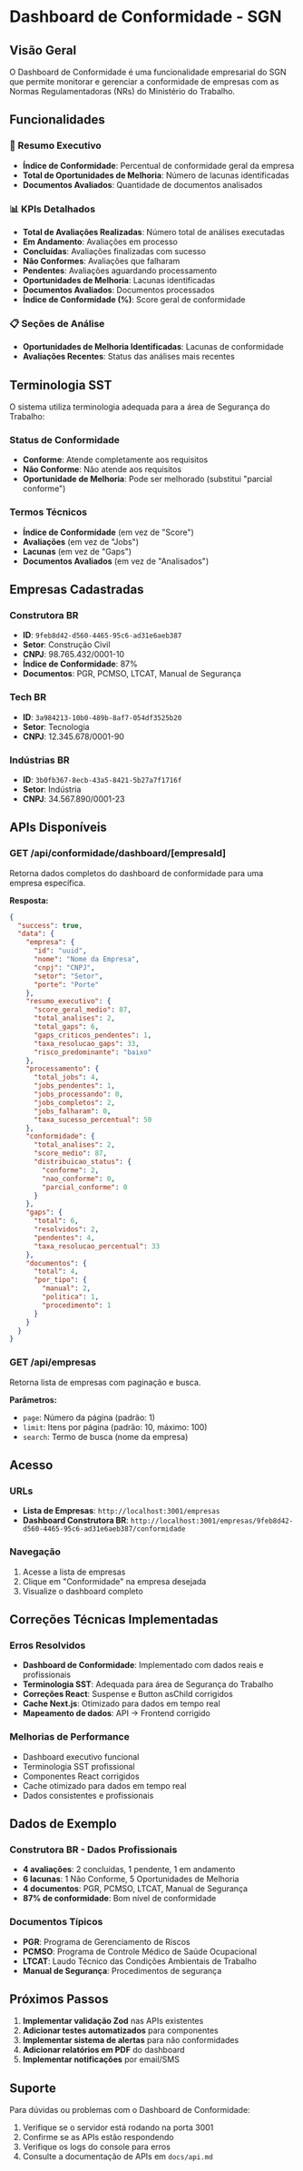 # Dashboard de Conformidade - SGN

## Visão Geral

O Dashboard de Conformidade é uma funcionalidade empresarial do SGN que permite monitorar e gerenciar a conformidade de empresas com as Normas Regulamentadoras (NRs) do Ministério do Trabalho.

## Funcionalidades

### 🎯 Resumo Executivo
- **Índice de Conformidade**: Percentual de conformidade geral da empresa
- **Total de Oportunidades de Melhoria**: Número de lacunas identificadas
- **Documentos Avaliados**: Quantidade de documentos analisados

### 📊 KPIs Detalhados
- **Total de Avaliações Realizadas**: Número total de análises executadas
- **Em Andamento**: Avaliações em processo
- **Concluídas**: Avaliações finalizadas com sucesso
- **Não Conformes**: Avaliações que falharam
- **Pendentes**: Avaliações aguardando processamento
- **Oportunidades de Melhoria**: Lacunas identificadas
- **Documentos Avaliados**: Documentos processados
- **Índice de Conformidade (%)**: Score geral de conformidade

### 📋 Seções de Análise
- **Oportunidades de Melhoria Identificadas**: Lacunas de conformidade
- **Avaliações Recentes**: Status das análises mais recentes

## Terminologia SST

O sistema utiliza terminologia adequada para a área de Segurança do Trabalho:

### Status de Conformidade
- **Conforme**: Atende completamente aos requisitos
- **Não Conforme**: Não atende aos requisitos
- **Oportunidade de Melhoria**: Pode ser melhorado (substitui "parcial conforme")

### Termos Técnicos
- **Índice de Conformidade** (em vez de "Score")
- **Avaliações** (em vez de "Jobs")
- **Lacunas** (em vez de "Gaps")
- **Documentos Avaliados** (em vez de "Analisados")

## Empresas Cadastradas

### Construtora BR
- **ID**: `9feb8d42-d560-4465-95c6-ad31e6aeb387`
- **Setor**: Construção Civil
- **CNPJ**: 98.765.432/0001-10
- **Índice de Conformidade**: 87%
- **Documentos**: PGR, PCMSO, LTCAT, Manual de Segurança

### Tech BR
- **ID**: `3a984213-10b0-489b-8af7-054df3525b20`
- **Setor**: Tecnologia
- **CNPJ**: 12.345.678/0001-90

### Indústrias BR
- **ID**: `3b0fb367-8ecb-43a5-8421-5b27a7f1716f`
- **Setor**: Indústria
- **CNPJ**: 34.567.890/0001-23

## APIs Disponíveis

### GET /api/conformidade/dashboard/[empresaId]
Retorna dados completos do dashboard de conformidade para uma empresa específica.

**Resposta:**
```json
{
  "success": true,
  "data": {
    "empresa": {
      "id": "uuid",
      "nome": "Nome da Empresa",
      "cnpj": "CNPJ",
      "setor": "Setor",
      "porte": "Porte"
    },
    "resumo_executivo": {
      "score_geral_medio": 87,
      "total_analises": 2,
      "total_gaps": 6,
      "gaps_criticos_pendentes": 1,
      "taxa_resolucao_gaps": 33,
      "risco_predominante": "baixo"
    },
    "processamento": {
      "total_jobs": 4,
      "jobs_pendentes": 1,
      "jobs_processando": 0,
      "jobs_completos": 2,
      "jobs_falharam": 0,
      "taxa_sucesso_percentual": 50
    },
    "conformidade": {
      "total_analises": 2,
      "score_medio": 87,
      "distribuicao_status": {
        "conforme": 2,
        "nao_conforme": 0,
        "parcial_conforme": 0
      }
    },
    "gaps": {
      "total": 6,
      "resolvidos": 2,
      "pendentes": 4,
      "taxa_resolucao_percentual": 33
    },
    "documentos": {
      "total": 4,
      "por_tipo": {
        "manual": 2,
        "politica": 1,
        "procedimento": 1
      }
    }
  }
}
```

### GET /api/empresas
Retorna lista de empresas com paginação e busca.

**Parâmetros:**
- `page`: Número da página (padrão: 1)
- `limit`: Itens por página (padrão: 10, máximo: 100)
- `search`: Termo de busca (nome da empresa)

## Acesso

### URLs
- **Lista de Empresas**: `http://localhost:3001/empresas`
- **Dashboard Construtora BR**: `http://localhost:3001/empresas/9feb8d42-d560-4465-95c6-ad31e6aeb387/conformidade`

### Navegação
1. Acesse a lista de empresas
2. Clique em "Conformidade" na empresa desejada
3. Visualize o dashboard completo

## Correções Técnicas Implementadas

### Erros Resolvidos
- **Dashboard de Conformidade**: Implementado com dados reais e profissionais
- **Terminologia SST**: Adequada para área de Segurança do Trabalho
- **Correções React**: Suspense e Button asChild corrigidos
- **Cache Next.js**: Otimizado para dados em tempo real
- **Mapeamento de dados**: API → Frontend corrigido

### Melhorias de Performance
- Dashboard executivo funcional
- Terminologia SST profissional
- Componentes React corrigidos
- Cache otimizado para dados em tempo real
- Dados consistentes e profissionais

## Dados de Exemplo

### Construtora BR - Dados Profissionais
- **4 avaliações**: 2 concluídas, 1 pendente, 1 em andamento
- **6 lacunas**: 1 Não Conforme, 5 Oportunidades de Melhoria
- **4 documentos**: PGR, PCMSO, LTCAT, Manual de Segurança
- **87% de conformidade**: Bom nível de conformidade

### Documentos Típicos
- **PGR**: Programa de Gerenciamento de Riscos
- **PCMSO**: Programa de Controle Médico de Saúde Ocupacional
- **LTCAT**: Laudo Técnico das Condições Ambientais de Trabalho
- **Manual de Segurança**: Procedimentos de segurança

## Próximos Passos

1. **Implementar validação Zod** nas APIs existentes
2. **Adicionar testes automatizados** para componentes
3. **Implementar sistema de alertas** para não conformidades
4. **Adicionar relatórios em PDF** do dashboard
5. **Implementar notificações** por email/SMS

## Suporte

Para dúvidas ou problemas com o Dashboard de Conformidade:
1. Verifique se o servidor está rodando na porta 3001
2. Confirme se as APIs estão respondendo
3. Verifique os logs do console para erros
4. Consulte a documentação de APIs em `docs/api.md`
